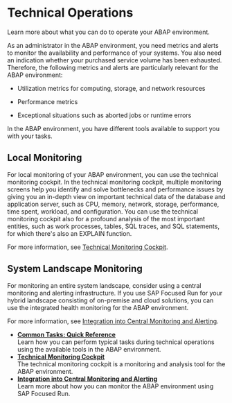 <!-- loio181ce28a38154cf4a59d459d1b074cf8 -->

# Technical Operations

Learn more about what you can do to operate your ABAP environment.

As an administrator in the ABAP environment, you need metrics and alerts to monitor the availability and performance of your systems. You also need an indication whether your purchased service volume has been exhausted. Therefore, the following metrics and alerts are particularly relevant for the ABAP environment:

-   Utilization metrics for computing, storage, and network resources

-   Performance metrics

-   Exceptional situations such as aborted jobs or runtime errors


In the ABAP environment, you have different tools available to support you with your tasks.



<a name="loio181ce28a38154cf4a59d459d1b074cf8__section_odv_djy_2pb"/>

## Local Monitoring

For local monitoring of your ABAP environment, you can use the technical monitoring cockpit. In the technical monitoring cockpit, multiple monitoring screens help you identify and solve bottlenecks and performance issues by giving you an in-depth view on important technical data of the database and application server, such as CPU, memory, network, storage, performance, time spent, workload, and configuration. You can use the technical monitoring cockpit also for a profound analysis of the most important entities, such as work processes, tables, SQL traces, and SQL statements, for which there's also an EXPLAIN function.

For more information, see [Technical Monitoring Cockpit](Technical_Monitoring_Cockpit_251bfb3.md).



<a name="loio181ce28a38154cf4a59d459d1b074cf8__section_cng_vjy_2pb"/>

## System Landscape Monitoring

For monitoring an entire system landscape, consider using a central monitoring and alerting infrastructure. If you use SAP Focused Run for your hybrid landscape consisting of on-premise and cloud solutions, you can use the integrated health monitoring for the ABAP environment.

For more information, see [Integration into Central Monitoring and Alerting](Integration_into_Central_Monitoring_and_Alerting_8d6e2e7.md).

-   **[Common Tasks: Quick Reference](Common_Tasks_Quick_Reference_165b715.md "Learn how you can perform typical tasks during technical operations using the available tools in the ABAP environment.")**  
Learn how you can perform typical tasks during technical operations using the available tools in the ABAP environment.
-   **[Technical Monitoring Cockpit](Technical_Monitoring_Cockpit_251bfb3.md "The technical monitoring cockpit is a monitoring and analysis tool for the ABAP environment.")**  
The technical monitoring cockpit is a monitoring and analysis tool for the ABAP environment.
-   **[Integration into Central Monitoring and Alerting](Integration_into_Central_Monitoring_and_Alerting_8d6e2e7.md "Learn more about how you can monitor the ABAP environment using SAP Focused Run.")**  
Learn more about how you can monitor the ABAP environment using SAP Focused Run.

